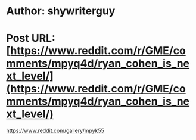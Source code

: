 # Author: shywriterguy
# Post URL: [https://www.reddit.com/r/GME/comments/mpyq4d/ryan_cohen_is_next_level/](https://www.reddit.com/r/GME/comments/mpyq4d/ryan_cohen_is_next_level/)


https://www.reddit.com/gallery/mpyk55